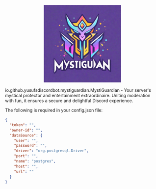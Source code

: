 <div align="center">
    <img src="logo.png" alt="logo" width="50%" height="50%">
</div>

io.github.yusufsdiscordbot.mystiguardian.MystiGuardian - Your server's mystical protector and entertainment extraordinaire. Uniting moderation with fun, it
ensures a secure and delightful Discord experience.

The following is required in your config.json file:

```json
{
  "token": "",
  "owner-id": "",
  "dataSource": {
    "user": "",
    "password": "",
    "driver": "org.postgresql.Driver",
    "port": "",
    "name": "postgres",
    "host": "",
    "url": ""
  }
}
```
